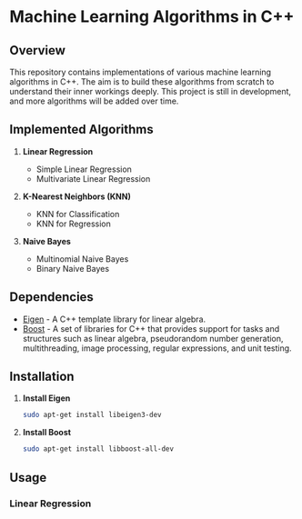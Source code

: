# Machine Learning Algorithms in C++

## Overview

This repository contains implementations of various machine learning algorithms in C++. The aim is to build these algorithms from scratch to understand their inner workings deeply. This project is still in development, and more algorithms will be added over time.

## Implemented Algorithms

1. **Linear Regression**
    - Simple Linear Regression
    - Multivariate Linear Regression

2. **K-Nearest Neighbors (KNN)**
    - KNN for Classification
    - KNN for Regression

3. **Naive Bayes**
    - Multinomial Naive Bayes
    - Binary Naive Bayes
    

## Dependencies

- [Eigen](http://eigen.tuxfamily.org/dox/GettingStarted.html) - A C++ template library for linear algebra.
- [Boost](https://www.boost.org/) - A set of libraries for C++ that provides support for tasks and structures such as linear algebra, pseudorandom number generation, multithreading, image processing, regular expressions, and unit testing.

## Installation

1. **Install Eigen**

    ```sh
    sudo apt-get install libeigen3-dev
    ```

2. **Install Boost**

    ```sh
    sudo apt-get install libboost-all-dev
    ```

## Usage

### Linear Regression


